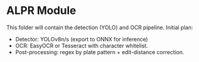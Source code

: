 # ALPR Module

This folder will contain the detection (YOLO) and OCR pipeline.
Initial plan:
- Detector: YOLOv8n/s (export to ONNX for inference)
- OCR: EasyOCR or Tesseract with character whitelist.
- Post-processing: regex by plate pattern + edit-distance correction.
